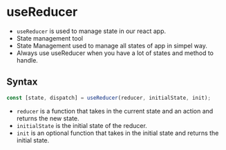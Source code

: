 # useReducer

-   `useReducer` is used to manage state in our react app.
-   State management tool
-   State Management used to manage all states of app in simpel way.
-   Always use useReducer when you have a lot of states and method to handle.

## Syntax

```jsx
const [state, dispatch] = useReducer(reducer, initialState, init);
```

-   `reducer` is a function that takes in the current state and an action and returns the new state.
-   `initialState` is the initial state of the reducer.
-   `init` is an optional function that takes in the initial state and returns the initial state.
